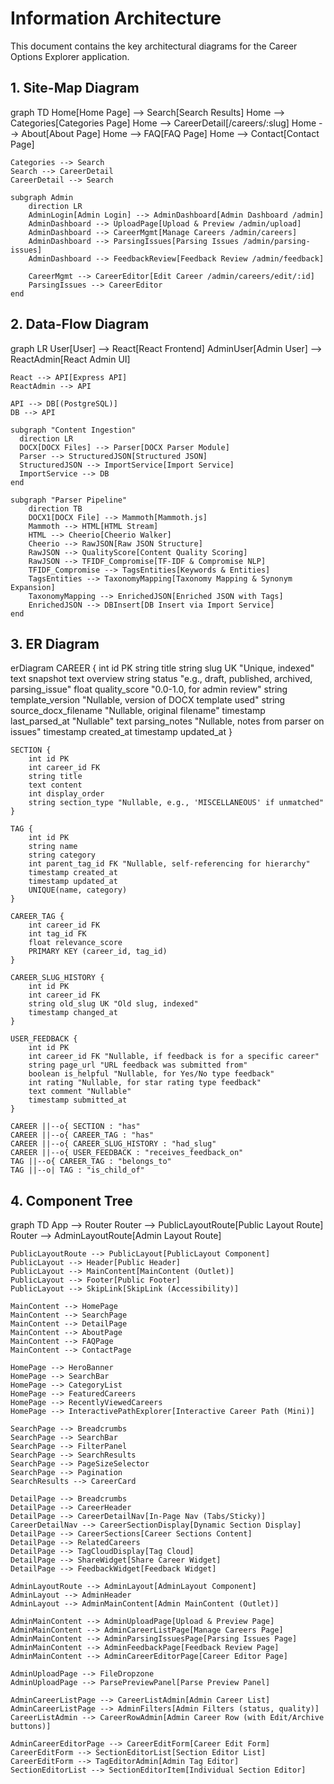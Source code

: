 # Information Architecture

This document contains the key architectural diagrams for the Career Options Explorer application.

## 1. Site-Map Diagram

graph TD
    Home[Home Page] --> Search[Search Results]
    Home --> Categories[Categories Page]
    Home --> CareerDetail[/careers/:slug]
    Home --> About[About Page]
    Home --> FAQ[FAQ Page]
    Home --> Contact[Contact Page]

    Categories --> Search
    Search --> CareerDetail
    CareerDetail --> Search

    subgraph Admin
        direction LR
        AdminLogin[Admin Login] --> AdminDashboard[Admin Dashboard /admin]
        AdminDashboard --> UploadPage[Upload & Preview /admin/upload]
        AdminDashboard --> CareerMgmt[Manage Careers /admin/careers]
        AdminDashboard --> ParsingIssues[Parsing Issues /admin/parsing-issues]
        AdminDashboard --> FeedbackReview[Feedback Review /admin/feedback]

        CareerMgmt --> CareerEditor[Edit Career /admin/careers/edit/:id]
        ParsingIssues --> CareerEditor
    end

## 2. Data-Flow Diagram

graph LR
    User[User] --> React[React Frontend]
    AdminUser[Admin User] --> ReactAdmin[React Admin UI]

    React --> API[Express API]
    ReactAdmin --> API

    API --> DB[(PostgreSQL)]
    DB --> API

    subgraph "Content Ingestion"
      direction LR
      DOCX[DOCX Files] --> Parser[DOCX Parser Module]
      Parser --> StructuredJSON[Structured JSON]
      StructuredJSON --> ImportService[Import Service]
      ImportService --> DB
    end

    subgraph "Parser Pipeline"
        direction TB
        DOCX1[DOCX File] --> Mammoth[Mammoth.js]
        Mammoth --> HTML[HTML Stream]
        HTML --> Cheerio[Cheerio Walker]
        Cheerio --> RawJSON[Raw JSON Structure]
        RawJSON --> QualityScore[Content Quality Scoring]
        RawJSON --> TFIDF_Compromise[TF-IDF & Compromise NLP]
        TFIDF_Compromise --> TagsEntities[Keywords & Entities]
        TagsEntities --> TaxonomyMapping[Taxonomy Mapping & Synonym Expansion]
        TaxonomyMapping --> EnrichedJSON[Enriched JSON with Tags]
        EnrichedJSON --> DBInsert[DB Insert via Import Service]
    end

## 3. ER Diagram

erDiagram
    CAREER {
        int id PK
        string title
        string slug UK "Unique, indexed"
        text snapshot
        text overview
        string status "e.g., draft, published, archived, parsing_issue"
        float quality_score "0.0-1.0, for admin review"
        string template_version "Nullable, version of DOCX template used"
        string source_docx_filename "Nullable, original filename"
        timestamp last_parsed_at "Nullable"
        text parsing_notes "Nullable, notes from parser on issues"
        timestamp created_at
        timestamp updated_at
    }

    SECTION {
        int id PK
        int career_id FK
        string title
        text content
        int display_order
        string section_type "Nullable, e.g., 'MISCELLANEOUS' if unmatched"
    }

    TAG {
        int id PK
        string name
        string category
        int parent_tag_id FK "Nullable, self-referencing for hierarchy"
        timestamp created_at
        timestamp updated_at
        UNIQUE(name, category)
    }

    CAREER_TAG {
        int career_id FK
        int tag_id FK
        float relevance_score
        PRIMARY KEY (career_id, tag_id)
    }

    CAREER_SLUG_HISTORY {
        int id PK
        int career_id FK
        string old_slug UK "Old slug, indexed"
        timestamp changed_at
    }

    USER_FEEDBACK {
        int id PK
        int career_id FK "Nullable, if feedback is for a specific career"
        string page_url "URL feedback was submitted from"
        boolean is_helpful "Nullable, for Yes/No type feedback"
        int rating "Nullable, for star rating type feedback"
        text comment "Nullable"
        timestamp submitted_at
    }

    CAREER ||--o{ SECTION : "has"
    CAREER ||--o{ CAREER_TAG : "has"
    CAREER ||--o{ CAREER_SLUG_HISTORY : "had_slug"
    CAREER ||--o{ USER_FEEDBACK : "receives_feedback_on"
    TAG ||--o{ CAREER_TAG : "belongs_to"
    TAG ||--o| TAG : "is_child_of"

## 4. Component Tree

graph TD
    App --> Router
    Router --> PublicLayoutRoute[Public Layout Route]
    Router --> AdminLayoutRoute[Admin Layout Route]

    PublicLayoutRoute --> PublicLayout[PublicLayout Component]
    PublicLayout --> Header[Public Header]
    PublicLayout --> MainContent[MainContent (Outlet)]
    PublicLayout --> Footer[Public Footer]
    PublicLayout --> SkipLink[SkipLink (Accessibility)]

    MainContent --> HomePage
    MainContent --> SearchPage
    MainContent --> DetailPage
    MainContent --> AboutPage
    MainContent --> FAQPage
    MainContent --> ContactPage

    HomePage --> HeroBanner
    HomePage --> SearchBar
    HomePage --> CategoryList
    HomePage --> FeaturedCareers
    HomePage --> RecentlyViewedCareers
    HomePage --> InteractivePathExplorer[Interactive Career Path (Mini)]

    SearchPage --> Breadcrumbs
    SearchPage --> SearchBar
    SearchPage --> FilterPanel
    SearchPage --> SearchResults
    SearchPage --> PageSizeSelector
    SearchPage --> Pagination
    SearchResults --> CareerCard

    DetailPage --> Breadcrumbs
    DetailPage --> CareerHeader
    DetailPage --> CareerDetailNav[In-Page Nav (Tabs/Sticky)]
    CareerDetailNav --> CareerSectionDisplay[Dynamic Section Display]
    DetailPage --> CareerSections[Career Sections Content]
    DetailPage --> RelatedCareers
    DetailPage --> TagCloudDisplay[Tag Cloud]
    DetailPage --> ShareWidget[Share Career Widget]
    DetailPage --> FeedbackWidget[Feedback Widget]

    AdminLayoutRoute --> AdminLayout[AdminLayout Component]
    AdminLayout --> AdminHeader
    AdminLayout --> AdminMainContent[Admin MainContent (Outlet)]

    AdminMainContent --> AdminUploadPage[Upload & Preview Page]
    AdminMainContent --> AdminCareerListPage[Manage Careers Page]
    AdminMainContent --> AdminParsingIssuesPage[Parsing Issues Page]
    AdminMainContent --> AdminFeedbackPage[Feedback Review Page]
    AdminMainContent --> AdminCareerEditorPage[Career Editor Page]

    AdminUploadPage --> FileDropzone
    AdminUploadPage --> ParsePreviewPanel[Parse Preview Panel]

    AdminCareerListPage --> CareerListAdmin[Admin Career List]
    AdminCareerListPage --> AdminFilters[Admin Filters (status, quality)]
    CareerListAdmin --> CareerRowAdmin[Admin Career Row (with Edit/Archive buttons)]

    AdminCareerEditorPage --> CareerEditForm[Career Edit Form]
    CareerEditForm --> SectionEditorList[Section Editor List]
    CareerEditForm --> TagEditorAdmin[Admin Tag Editor]
    SectionEditorList --> SectionEditorItem[Individual Section Editor]